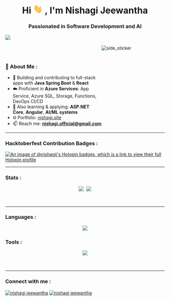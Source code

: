 <h1 align="center">Hi <img src="https://raw.githubusercontent.com/ABSphreak/ABSphreak/master/gifs/Hi.gif" width="30px">
, I'm Nishagi Jeewantha</h1>


<h3 align="center">Passionated in Software Development and AI</h3>

![](https://github.com/halfrost/halfrost/blob/master/icons/header_.png)


  <img align="right" width=200px height=200px alt="side_sticker" src="https://media.giphy.com/media/TEnXkcsHrP4YedChhA/giphy.gif" /><br><br>

### 🚀 About Me :
- 💼 Building and contributing to full-stack apps with **Java Spring Boot** & **React**  
- ☁️ Proficient in **Azure Services**: App Service, Azure SQL, Storage, Functions, DevOps CI/CD  
- 🌱 Also learning & applying: **ASP.NET Core**, **Angular**, **AI/ML systems**  
- 🌐 Portfolio: [nishagi.site](https://nishagi.netlify.app)  
- 📫 Reach me: **nishagi.official@gmail.com**
 <hr>
 <h3 align="left">Hacktoberfest Contribution Badges :</h3>

  [![An image of @nishagii's Holopin badges, which is a link to view their full Holopin profile](https://holopin.me/nishagii)](https://holopin.io/@nishagii)
  
  <hr>
<!--     <img alt="status github, commits, etc..." width="500px" src="https://github-readme-stats.vercel.app/api?username=nishagii&count_private=true&show_icons=true&custom_title=Github&theme=algolia&bg_color=0,000000,130F40&layout=compact&border_radius=8"
    /> <br> -->
<!--     <p align="center"><img  width="45%" src="https://github-readme-stats-ten-gilt.vercel.app/api/top-langs/?username=nishagii&theme=gotham"/> -->
<h3 align="left">Stats :</h3>
<p align="center">
  <a href=""><img src="https://github-readme-stats.vercel.app/api/top-langs/?username=nishagii&layout=compact&langs_count=12"/></a>&nbsp
  <a href=""> <img width="60%" src="https://github-readme-stats-ten-gilt.vercel.app/api?username=nishagii&show_icons=true"/></a>
</p>
         <br>
<hr>


<h3 align="left">Languages :</h3>
<p align="center">
  <a href="https://skillicons.dev">
    <img src="https://skillicons.dev/icons?i=py,fastapi,java,spring,react,express,nodejs,mongodb,deno,tailwind,mysql,postgres" />
  </a>
</p>
<h3 align="left">Tools :</h3>
<p align="center">
  <a href="https://skillicons.dev">
    <img src="https://skillicons.dev/icons?i=git,github,vscode,aws,docker,sklearn,pytorch,anaconda,figma" />
  </a>
</p>
<br/>

<hr>

<h3 align="left">Connect with me :</h3>
<p align="left">
<a href="https://linkedin.com/in/nishagi jeewantha" target="blank"><img align="center" src="https://raw.githubusercontent.com/rahuldkjain/github-profile-readme-generator/master/src/images/icons/Social/linked-in-alt.svg" alt="nishagi jeewantha" height="40" width="50" /></a>
<a href="https://fb.com/nishagi jeewantha" target="blank"><img align="center" src="https://raw.githubusercontent.com/rahuldkjain/github-profile-readme-generator/master/src/images/icons/Social/facebook.svg" alt="nishagi jeewantha" height="40" width="50" /></a>

